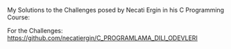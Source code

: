 My Solutions to the Challenges posed by Necati Ergin in his C Programming Course:

For the Challenges:
https://github.com/necatiergin/C_PROGRAMLAMA_DILI_ODEVLERI

